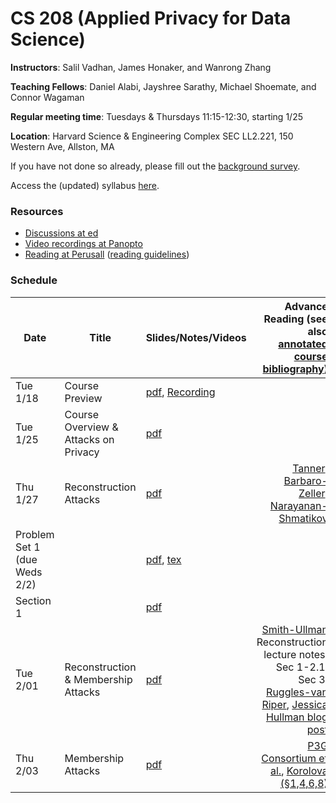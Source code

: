 # CS 208 (Applied Privacy for Data Science)

**Instructors**: Salil Vadhan, James Honaker, and Wanrong Zhang

**Teaching Fellows**: Daniel Alabi, Jayshree Sarathy, Michael Shoemate, and Connor Wagaman

**Regular meeting time**: Tuesdays & Thursdays 11:15-12:30, starting 1/25

**Location**: Harvard Science & Engineering Complex SEC LL2.221, 150 Western Ave, Allston, MA

If you have not done so already, please fill out the [background survey](https://docs.google.com/forms/d/e/1FAIpQLSfYrvV08oMJr5idotBG1eIyE6rafbKymxs_8gm9iUqpC73vKg/viewform).

Access the (updated) syllabus [here](files/cs208_spring2022_syllabus.pdf).


### Resources

* [Discussions at ed][ed]
* [Video recordings at Panopto][panopto]
* [Reading at Perusall][perusall] ([reading guidelines])

[ed]: https://edstem.org/us/courses/19868/
[panopto]: https://harvard.hosted.panopto.com/Panopto/Pages/Sessions/List.aspx#folderID=%227c2acb15-8529-47e9-9989-ae1d01404c5a%22
[perusall]: https://app.perusall.com/courses/compsci-208-applied-privacy-for-data-science/
[reading guidelines]: files/reading_and_commenting_guidelines.pdf


### Schedule

| **Date**             | **Title**     | **Slides/Notes/Videos**                                                                                                                                                          | **Advance Reading** (see also [annotated course bibliography](files/cs208_annotated_bibliography.pdf))
|----------------------|---------------|----------------------------------------------------------------------------------------------------------------------------------------------------------------------------------|---------------------------------------------------------------------------------------------------:|
| Tue 1/18 | Course Preview | [pdf](files/course_preview.pdf), [Recording](https://harvard.zoom.us/rec/play/rNU5_swSdM3xVtAd3rTReJtniCNhE4oKY54CWsA2hIPpnt2PmZGPbO-yOvIs0NpIS9y1ilRJ6SWsvH9P.hVnF5j1z4LYMDVYM) | |
| Tue 1/25 | Course Overview & Attacks on Privacy | [pdf](presentations/overview-reidentification.pdf)                                                                                                                               | |
| Thu 1/27 | Reconstruction Attacks | [pdf](presentations/reconstruction.pdf) | [Tanner](https://www.forbes.com/sites/adamtanner/2013/04/25/harvard-professor-re-identifies-anonymous-volunteers-in-dna-study/#4b8a122d92c9), [Barbaro-Zeller](https://www.nytimes.com/2006/08/09/technology/09aol.html), [Narayanan-Shmatikov](https://dl.acm.org/citation.cfm?id=1743558)|
| Problem Set 1 (due Weds 2/2) | | [pdf](homework/hw1.pdf), [tex](homework/hw1.tex)                                                                                                                           | |
| Section 1 | | [pdf](section/section1.pdf)                                                                                                                         
| Tue 2/01 | Reconstruction & Membership Attacks | [pdf](presentations/membership.pdf) | [Smith-Ullman](https://dpcourse.github.io/) Reconstruction lecture notes, Sec 1-2.1, Sec 3, [Ruggles-van Riper](https://link.springer.com/article/10.1007%2Fs11113-021-09674-3), [Jessica Hullman blog post](https://statmodeling.stat.columbia.edu/2021/08/27/shots-taken-shots-returned-regarding-the-census-motivation-for-using-differential-privacy-and-btw-its-not-an-algorithm) |
| Thu 2/03 | Membership Attacks | [pdf]() | [P3G Consortium et al.](https://journals.plos.org/plosgenetics/article?id=10.1371/journal.pgen.1000665),  [Korolova (§1,4,6,8)](https://journalprivacyconfidentiality.org/index.php/jpc/article/view/594) |
